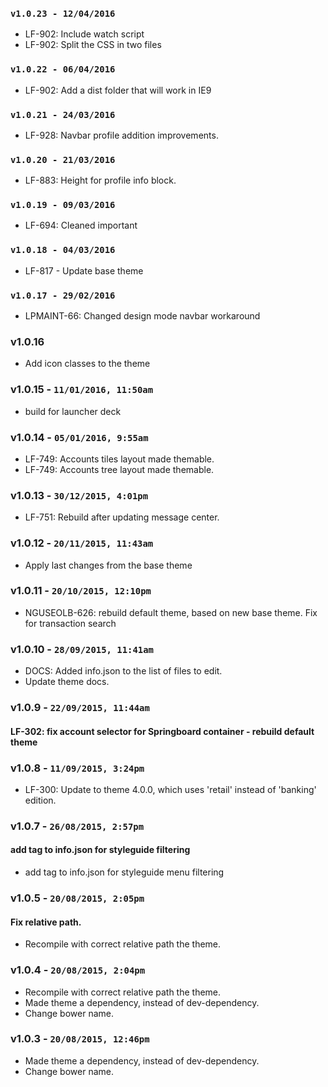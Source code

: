 ### `v1.0.23 - 12/04/2016`
* LF-902: Include watch script
* LF-902: Split the CSS in two files

### `v1.0.22 - 06/04/2016`
* LF-902: Add a dist folder that will work in IE9

### `v1.0.21 - 24/03/2016`
* LF-928: Navbar profile addition improvements.

### `v1.0.20 - 21/03/2016`
* LF-883: Height for profile info block.

### `v1.0.19 - 09/03/2016`
* LF-694: Cleaned important

### `v1.0.18 - 04/03/2016`
* LF-817 - Update base theme

### `v1.0.17 - 29/02/2016`
* LPMAINT-66: Changed design mode navbar workaround

### v1.0.16
* Add icon classes to the theme

### v1.0.15 - `11/01/2016, 11:50am`
* build for launcher deck

### v1.0.14 - `05/01/2016, 9:55am`
* LF-749: Accounts tiles layout made themable.
* LF-749: Accounts tree layout made themable.

### v1.0.13 - `30/12/2015, 4:01pm`
* LF-751: Rebuild after updating message center.

### v1.0.12 - `20/11/2015, 11:43am`
* Apply last changes from the base theme

### v1.0.11 - `20/10/2015, 12:10pm`
* NGUSEOLB-626: rebuild default theme, based on new base theme. Fix for transaction search

### v1.0.10 - `28/09/2015, 11:41am`
* DOCS: Added info.json to the list of files to edit.
* Update theme docs.

### v1.0.9 - `22/09/2015, 11:44am`
#### LF-302: fix account selector for Springboard container - rebuild default theme


### v1.0.8 - `11/09/2015, 3:24pm`
* LF-300: Update to theme 4.0.0, which uses 'retail' instead of 'banking' edition.


### v1.0.7 - `26/08/2015, 2:57pm`
#### add tag to info.json for styleguide filtering
* add tag to info.json for styleguide menu filtering


### v1.0.5 - `20/08/2015, 2:05pm`
#### Fix relative path.
* Recompile with correct relative path the theme.


### v1.0.4 - `20/08/2015, 2:04pm`
* Recompile with correct relative path the theme.
* Made theme a dependency, instead of dev-dependency.
* Change bower name.


### v1.0.3 - `20/08/2015, 12:46pm`
* Made theme a dependency, instead of dev-dependency.
* Change bower name.
